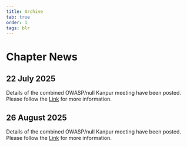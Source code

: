 ```yaml
---
title: Archive
tab: true
order: 1
tags: blr
---
```


# Chapter News  

## 22 July 2025  
Details of the combined OWASP/null Kanpur meeting have been posted.  
Please follow the [Link](https://www.meetup.com/meetup-group-dpegjpwys/events/310083882) for more information.  

## 26 August 2025  
Details of the combined OWASP/null Kanpur meeting have been posted.  
Please follow the [Link](https://www.meetup.com/meetup-group-dpegjpwys/events/310655674) for more information.  
